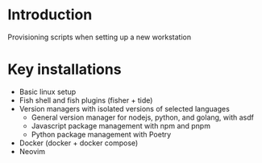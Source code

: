 # Introduction

Provisioning scripts when setting up a new workstation

# Key installations

 - Basic linux setup
 - Fish shell and fish plugins (fisher + tide)
 - Version managers with isolated versions of selected languages
    - General version manager for nodejs, python, and golang, with asdf
    - Javascript package management with npm and pnpm
    - Python package management with Poetry
 - Docker (docker + docker compose)
 - Neovim
